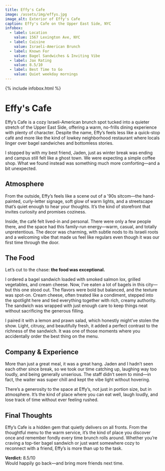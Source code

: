 ```yaml
---
title: Effy's Cafe
image: /assets/img/effys.jpg
image_alt: Exterior of Effy's Cafe
caption: Effy's Cafe on the Upper East Side, NYC
infobox:
  - label: Location
    value: 1567 Lexington Ave, NYC
  - label: Cuisine
    value: Israeli-American Brunch
  - label: Known For
    value: Bagel Sandwiches & Inviting Vibe
  - label: Jax Rating
    value: 8.5/10
  - label: Best Time to Go
    value: Quiet weekday mornings
---
```


{% include infobox.html %}

# Effy's Cafe

Effy’s Cafe is a cozy Israeli-American brunch spot tucked into a quieter stretch of the Upper East Side, offering a warm, no-frills dining experience with plenty of character. Despite the name, Effy’s feels less like a quick-stop café and more like the kind of lowkey neighborhood restaurant where locals linger over bagel sandwiches and bottomless stories.

I stopped by with my best friend, Jaden, just as winter break was ending and campus still felt like a ghost town. We were expecting a simple coffee shop. What we found instead was something much more comforting—and a bit unexpected.

## Atmosphere

From the outside, Effy’s feels like a scene out of a '90s sitcom—the hand-painted, curly-letter signage, soft glow of warm lights, and a streetscape that’s quiet enough to hear your thoughts. It’s the kind of storefront that invites curiosity and promises coziness.

Inside, the café felt lived-in and personal. There were only a few people there, and the space had this family-run energy—warm, casual, and totally unpretentious. The decor was charming, with subtle nods to its Israeli roots and a welcoming vibe that made us feel like regulars even though it was our first time through the door.

## The Food

Let’s cut to the chase: **the food was exceptional.**

I ordered a bagel sandwich loaded with smoked salmon lox, grilled vegetables, and cream cheese. Now, I’ve eaten a lot of bagels in this city—but this one stood out. The flavors were bold but balanced, and the texture was spot-on. Cream cheese, often treated like a condiment, stepped into the spotlight here and tied everything together with rich, creamy authority. The sandwich was wrapped with just enough care to keep things neat without sacrificing the generous filling.

I paired it with a lemon and prawn salad, which honestly might’ve stolen the show. Light, citrusy, and beautifully fresh, it added a perfect contrast to the richness of the sandwich. It was one of those moments where you accidentally order the best thing on the menu.

## Company & Experience

More than just a great meal, it was a great hang. Jaden and I hadn’t seen each other since break, so we took our time catching up, laughing way too loudly, and being generally unserious. The staff didn’t seem to mind—in fact, the waiter was super chill and kept the vibe light without hovering.

There’s a generosity to the space at Effy’s, not just in portion size, but in atmosphere. It’s the kind of place where you can eat well, laugh loudly, and lose track of time without ever feeling rushed.

## Final Thoughts

Effy’s Cafe is a hidden gem that quietly delivers on all fronts. From the thoughtful menu to the warm service, it’s the kind of place you discover once and remember fondly every time brunch rolls around. Whether you’re craving a top-tier bagel sandwich or just want somewhere cozy to reconnect with a friend, Effy’s is more than up to the task.

**Verdict:** 8.5/10  
Would happily go back—and bring more friends next time.
